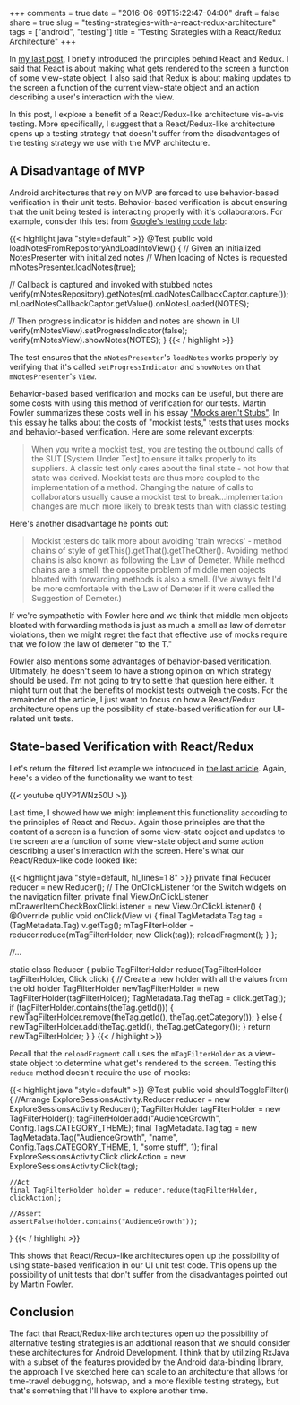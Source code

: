 +++
comments = true
date = "2016-06-09T15:22:47-04:00"
draft = false
share = true
slug = "testing-strategies-with-a-react-redux-architecture"
tags = ["android", "testing"]
title = "Testing Strategies with a React/Redux Architecture"
+++

In [my last post](/post/react-and-redux-like-architectures-for-android/), I briefly introduced the principles behind React and Redux. I said that React is about making what gets rendered to the screen a function of some view-state object. I also said that Redux is about making updates to the screen a function of the current view-state object and an action describing a user's interaction with the view.

In this post, I explore a benefit of a React/Redux-like architecture vis-a-vis testing. More specifically, I suggest that a React/Redux-like architecture opens up a testing strategy that doesn't suffer from the disadvantages of the testing strategy we use with the MVP architecture.

## A Disadvantage of MVP

Android architectures that rely on MVP are forced to use behavior-based verification in their unit tests. Behavior-based verification is about ensuring that the unit being tested is interacting properly with it's collaborators. For example, consider this test from [Google's testing code lab](https://codelabs.developers.google.com/codelabs/android-testing/index.html?index=..%2F..%2Findex#5):

{{< highlight java "style=default" >}}
@Test
public void loadNotesFromRepositoryAndLoadIntoView() {
   // Given an initialized NotesPresenter with initialized notes
   // When loading of Notes is requested
   mNotesPresenter.loadNotes(true);

   // Callback is captured and invoked with stubbed notes
   verify(mNotesRepository).getNotes(mLoadNotesCallbackCaptor.capture());
   mLoadNotesCallbackCaptor.getValue().onNotesLoaded(NOTES);

   // Then progress indicator is hidden and notes are shown in UI
   verify(mNotesView).setProgressIndicator(false);
   verify(mNotesView).showNotes(NOTES);
}
{{< / highlight >}}

The test ensures that the `mNotesPresenter`'s `loadNotes` works properly by verifying that it's called `setProgressIndicator` and `showNotes` on that `mNotesPresenter`'s `View`.

Behavior-based based verification and mocks can be useful, but there are some costs with using this method of verification for our tests. Martin Fowler summarizes these costs well in his essay ["Mocks aren't Stubs"](http://martinfowler.com/articles/mocksArentStubs.html). In this essay he talks about the costs of "mockist tests," tests that uses mocks and behavior-based verification. Here are some relevant excerpts:

>When you write a mockist test, you are testing the outbound calls of the SUT [System Under Test] to ensure it talks properly to its suppliers. A classic test only cares about the final state - not how that state was derived. Mockist tests are thus more coupled to the implementation of a method. Changing the nature of calls to collaborators usually cause a mockist test to break...implementation changes are much more likely to break tests than with classic testing.

Here's another disadvantage he points out:

>Mockist testers do talk more about avoiding 'train wrecks' - method chains of style of getThis().getThat().getTheOther(). Avoiding method chains is also known as following the Law of Demeter. While method chains are a smell, the opposite problem of middle men objects bloated with forwarding methods is also a smell. (I've always felt I'd be more comfortable with the Law of Demeter if it were called the Suggestion of Demeter.)

If we're sympathetic with Fowler here and we think that middle men objects bloated with forwarding methods is just as much a smell as law of demeter violations, then we might regret the fact that effective use of mocks require that we follow the law of demeter "to the T."

Fowler also mentions some advantages of behavior-based verification. Ultimately, he doesn't seem to have a strong opinion on which strategy should be used. I'm not going to try to settle that question here either. It might turn out that the benefits of mockist tests outweigh the costs. For the remainder of the article, I just want to focus on how a React/Redux architecture opens up the possibility of state-based verification for our UI-related unit tests.

## State-based Verification with React/Redux

Let's return the filtered list example we introduced in [the last article](/post/react-and-redux-like-architectures-for-android/). Again, here's a video of the functionality we want to test:

{{< youtube qUYP1WNz50U >}}

Last time, I showed how we might implement this functionality according to the principles of React and Redux. Again those principles are that the content of a screen is a function of some view-state object and updates to the screen are a function of some view-state object and some action describing a user's interaction with the screen. Here's what our React/Redux-like code looked like:

{{< highlight java "style=default, hl_lines=1 8" >}}
private final Reducer reducer = new Reducer();
// The OnClickListener for the Switch widgets on the navigation filter.
private final View.OnClickListener mDrawerItemCheckBoxClickListener =
        new View.OnClickListener() {
    @Override
    public void onClick(View v) {
        final TagMetadata.Tag tag = (TagMetadata.Tag) v.getTag();
        mTagFilterHolder = reducer.reduce(mTagFilterHolder, new Click(tag));
        reloadFragment();
    }
};

//...

static class Reducer {
  public TagFilterHolder reduce(TagFilterHolder tagFilterHolder, Click click) {
      // Create a new holder with all the values from the old holder
      TagFilterHolder newTagFilterHolder = new TagFilterHolder(tagFilterHolder);
      TagMetadata.Tag theTag = click.getTag();
      if (tagFilterHolder.contains(theTag.getId())) {
          newTagFilterHolder.remove(theTag.getId(), theTag.getCategory());
      } else {
          newTagFilterHolder.add(theTag.getId(), theTag.getCategory());
      }
      return newTagFilterHolder;
  }
}
{{< / highlight >}}

Recall that the `reloadFragment` call uses the `mTagFilterHolder` as a view-state object to determine what get's rendered to the screen. Testing this `reduce` method doesn't require the use of mocks:

{{< highlight java "style=default" >}}
@Test
public void shouldToggleFilter() {
    //Arrange
    ExploreSessionsActivity.Reducer reducer = new ExploreSessionsActivity.Reducer();
    TagFilterHolder tagFilterHolder = new TagFilterHolder();
    tagFilterHolder.add("AudienceGrowth", Config.Tags.CATEGORY_THEME);
    final TagMetadata.Tag tag = new TagMetadata.Tag("AudienceGrowth", "name", Config.Tags.CATEGORY_THEME, 1,
            "some stuff", 1);
    final ExploreSessionsActivity.Click clickAction = new ExploreSessionsActivity.Click(tag);

    //Act
    final TagFilterHolder holder = reducer.reduce(tagFilterHolder, clickAction);

    //Assert
    assertFalse(holder.contains("AudienceGrowth"));
}
{{< / highlight >}}

This shows that React/Redux-like architectures open up the possibility of using state-based verification in our UI unit test code. This opens up the possibility of unit tests that don't suffer from the disadvantages pointed out by Martin Fowler.

## Conclusion

The fact that React/Redux-like architectures open up the possibility of alternative testing strategies is an additional reason that we should consider these architectures for Android Development. I think that by utilizing RxJava with a subset of the features provided by the Android data-binding library, the approach I've sketched here can scale to an architecture that allows for time-travel debugging, hotswap, and a more flexible testing strategy, but that's something that I'll have to explore another time.